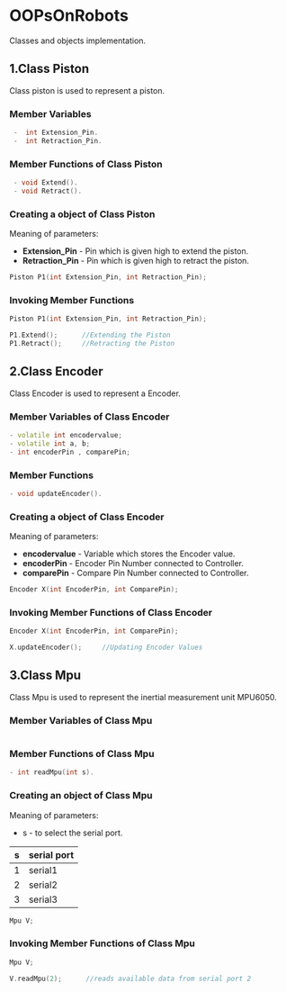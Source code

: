 # OOPsOnRobots

Classes and objects implementation.

## 1.Class Piston

Class piston is used to represent a piston.

### Member Variables

```cpp
 -  int Extension_Pin.
 -  int Retraction_Pin.
 ```

### Member Functions of Class Piston

```cpp
 - void Extend().
 - void Retract().
 ```

### Creating a object of Class Piston

Meaning of parameters:

- **Extension_Pin**    - Pin which is given high to extend the piston.
- **Retraction_Pin**   - Pin which is given high to retract the piston.

```cpp
Piston P1(int Extension_Pin, int Retraction_Pin);
```

### Invoking Member Functions

```cpp
Piston P1(int Extension_Pin, int Retraction_Pin);

P1.Extend();      //Extending the Piston
P1.Retract();     //Retracting the Piston

```

## 2.Class Encoder

Class Encoder is used to represent a Encoder.

### Member Variables of Class Encoder

```cpp
- volatile int encodervalue;
- volatile int a, b;
- int encoderPin , comparePin;
 ```

### Member Functions

```cpp
- void updateEncoder().
 ```

### Creating a object of Class Encoder

 Meaning of parameters:

- **encodervalue**  - Variable which stores the Encoder value.
- **encoderPin** - Encoder Pin Number connected to Controller.
- **comparePin** - Compare Pin Number connected to Controller.

 ```cpp
Encoder X(int EncoderPin, int ComparePin);
```

### Invoking Member Functions of Class Encoder

```cpp
Encoder X(int EncoderPin, int ComparePin);

X.updateEncoder();     //Updating Encoder Values

```

## 3.Class Mpu

Class Mpu is used to represent the inertial measurement unit MPU6050.

### Member Variables of Class Mpu

```cpp
```

### Member Functions of Class Mpu

```cpp
- int readMpu(int s).
```

### Creating an object of Class Mpu

Meaning of parameters:

- s - to select the serial port.

| s  | serial port |
|--- |-------------|
| 1  | serial1     |
| 2  | serial2     |
| 3  | serial3     |

```cpp
Mpu V;
```

### Invoking Member Functions of Class Mpu

```cpp
Mpu V;

V.readMpu(2);      //reads available data from serial port 2
```
